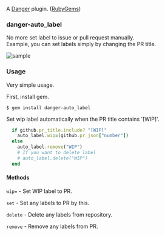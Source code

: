 A [Danger](http://danger.systems/ruby/) plugin. ([RubyGems](https://rubygems.org/gems/danger-auto_label))

### danger-auto_label

No more set label to issue or pull request manually.  
Example, you can set labels simply by changing the PR title.

![sample](https://github.com/kaelaela/danger-auto_label/blob/master/gif/sample.gif)

### Usage

Very simple usage.  

First, install gem.

```
$ gem install danger-auto_label
```

Set wip label automatically when the PR title contains '[WIP]'.

```sample.rb
  if github.pr_title.include? "[WIP]"
    auto_label.wip=(github.pr_json["number"])
  else
    auto_label.remove("WIP")
    # If you want to delete label
    # auto_label.delete("WIP")
  end
```

#### Methods

`wip=` - Set WIP label to PR.

`set` - Set any labels to PR by this.

`delete` - Delete any labels from repository.

`remove` - Remove any labels from PR.
